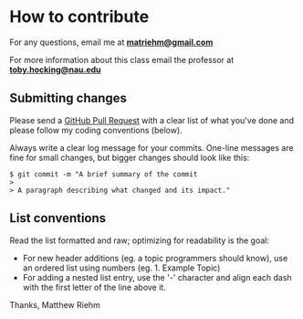 # How to contribute

For any questions, email me at **matriehm@gmail.com**

For more information about this class email the professor at **toby.hocking@nau.edu**

## Submitting changes

Please send a [GitHub Pull Request](https://github.com/ceticdev/cs305-module5/pull/new/master) with a clear list of what you've done and please follow my coding conventions (below).

Always write a clear log message for your commits. One-line messages are fine for small changes, but bigger changes should look like this:

    $ git commit -m "A brief summary of the commit
    > 
    > A paragraph describing what changed and its impact."

## List conventions

Read the list formatted and raw; optimizing for readability is the goal:

  * For new header additions (eg. a topic programmers should know), use an ordered list using numbers (eg. 1. Example Topic)
  * For adding a nested list entry, use the '-' character and align each dash with the first letter of the line above it.

Thanks,
Matthew Riehm
